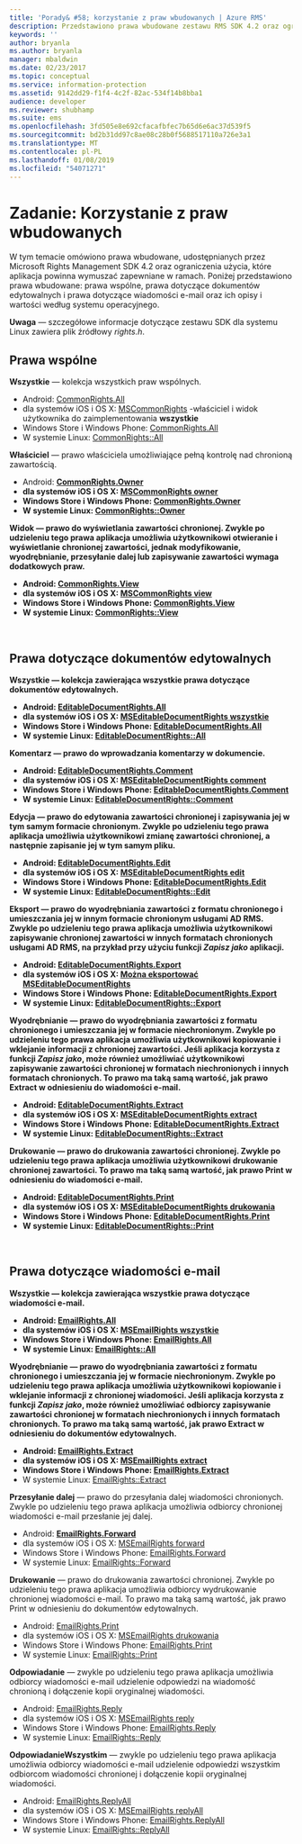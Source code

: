 ```yaml
---
title: 'Porady& #58; korzystanie z praw wbudowanych | Azure RMS'
description: Przedstawiono prawa wbudowane zestawu RMS SDK 4.2 oraz ograniczenia użycia, które aplikacja powinna wymuszać zapewniane w ramach.
keywords: ''
author: bryanla
ms.author: bryanla
manager: mbaldwin
ms.date: 02/23/2017
ms.topic: conceptual
ms.service: information-protection
ms.assetid: 9142dd29-f1f4-4c2f-82ac-534f14b8bba1
audience: developer
ms.reviewer: shubhamp
ms.suite: ems
ms.openlocfilehash: 3fd505e8e692cfacafbfec7b65d6e6ac37d539f5
ms.sourcegitcommit: bd2b31dd97c8ae08c28b0f5688517110a726e3a1
ms.translationtype: MT
ms.contentlocale: pl-PL
ms.lasthandoff: 01/08/2019
ms.locfileid: "54071271"
---
```

# <a name="how-to-use-built-in-rights"></a>Zadanie: Korzystanie z praw wbudowanych

W tym temacie omówiono prawa wbudowane, udostępnianych przez Microsoft Rights Management SDK 4.2 oraz ograniczenia użycia, które aplikacja powinna wymuszać zapewniane w ramach. Poniżej przedstawiono prawa wbudowane: prawa wspólne, prawa dotyczące dokumentów edytowalnych i prawa dotyczące wiadomości e-mail oraz ich opisy i wartości według systemu operacyjnego.

**Uwaga** — szczegółowe informacje dotyczące zestawu SDK dla systemu Linux zawiera plik źródłowy *rights.h*.

## <a name="common-rights"></a>Prawa wspólne

**Wszystkie** — kolekcja wszystkich praw wspólnych.
- Android: [CommonRights.All](https://msdn.microsoft.com/library/dn758258.aspx)
- dla systemów iOS i OS X: [MSCommonRights](https://msdn.microsoft.com/library/dn758314.aspx) -właściciel i widok użytkownika do zaimplementowania **wszystkie**
- Windows Store i Windows Phone: [CommonRights.All</strong>](https://msdn.microsoft.com/library/microsoft.rightsmanagement.commonrights.all.aspx)
- W systemie Linux: [CommonRights::All](https://azuread.github.io/rms-sdk-for-cpp/classrmscore_1_1modernapi_1_1CommonRights.html)

**Właściciel** — prawo właściciela umożliwiające pełną kontrolę nad chronioną zawartością.
- Android: [<strong>CommonRights.Owner](https://msdn.microsoft.com/library/dn758258.aspx)
- dla systemów iOS i OS X: [MSCommonRights owner](https://msdn.microsoft.com/library/dn758314.aspx)
- Windows Store i Windows Phone: [CommonRights.Owner](https://msdn.microsoft.com/library/microsoft.rightsmanagement.commonrights.owner.aspx)
- W systemie Linux: [CommonRights::Owner](https://azuread.github.io/rms-sdk-for-cpp/classrmscore_1_1modernapi_1_1CommonRights.html)

**Widok** — prawo do wyświetlania zawartości chronionej. Zwykle po udzieleniu tego prawa aplikacja umożliwia użytkownikowi otwieranie i wyświetlanie chronionej zawartości, jednak modyfikowanie, wyodrębnianie, przesyłanie dalej lub zapisywanie zawartości wymaga dodatkowych praw.

- Android: [CommonRights.View](https://msdn.microsoft.com/library/dn758258.aspx)
- dla systemów iOS i OS X: [MSCommonRights view](https://msdn.microsoft.com/library/dn758314.aspx)
- Windows Store i Windows Phone: [CommonRights.View](https://msdn.microsoft.com/library/microsoft.rightsmanagement.commonrights.view.aspx)
- W systemie Linux: [CommonRights::View](https://azuread.github.io/rms-sdk-for-cpp/classrmscore_1_1modernapi_1_1CommonRights.html)</li>

 

## <a name="editable-document-rights"></a>Prawa dotyczące dokumentów edytowalnych
**Wszystkie** — kolekcja zawierająca wszystkie prawa dotyczące dokumentów edytowalnych.
- Android: [EditableDocumentRights.All](https://msdn.microsoft.com/library/dn758284.aspx)
- dla systemów iOS i OS X: [MSEditableDocumentRights wszystkie](https://msdn.microsoft.com/library/dn758318.aspx)
- Windows Store i Windows Phone: [EditableDocumentRights.All](https://msdn.microsoft.com/library/microsoft.rightsmanagement.editabledocumentrights.all.aspx)
- W systemie Linux: [EditableDocumentRights::All](https://azuread.github.io/rms-sdk-for-cpp/classrmscore_1_1modernapi_1_1EditableDocumentRights.html)

**Komentarz** — prawo do wprowadzania komentarzy w dokumencie.
- Android: [EditableDocumentRights.Comment](https://msdn.microsoft.com/library/dn758284.aspx)
- dla systemów iOS i OS X: [MSEditableDocumentRights comment](https://msdn.microsoft.com/library/dn758318.aspx)
- Windows Store i Windows Phone: [EditableDocumentRights.Comment](https://msdn.microsoft.com/library/microsoft.rightsmanagement.editabledocumentrights.comment.aspx)
- W systemie Linux: [EditableDocumentRights::Comment](https://azuread.github.io/rms-sdk-for-cpp/classrmscore_1_1modernapi_1_1EditableDocumentRights.html)

**Edycja** — prawo do edytowania zawartości chronionej i zapisywania jej w tym samym formacie chronionym. Zwykle po udzieleniu tego prawa aplikacja umożliwia użytkownikowi zmianę zawartości chronionej, a następnie zapisanie jej w tym samym pliku.
- Android: [EditableDocumentRights.Edit](https://msdn.microsoft.com/library/dn758284.aspx)
- dla systemów iOS i OS X: [MSEditableDocumentRights edit](https://msdn.microsoft.com/library/dn758318.aspx)
- Windows Store i Windows Phone: [EditableDocumentRights.Edit](https://msdn.microsoft.com/library/microsoft.rightsmanagement.editabledocumentrights.edit.aspx)
- W systemie Linux: [EditableDocumentRights::Edit](https://azuread.github.io/rms-sdk-for-cpp/classrmscore_1_1modernapi_1_1EditableDocumentRights.html)

**Eksport** — prawo do wyodrębniania zawartości z formatu chronionego i umieszczania jej w innym formacie chronionym usługami AD RMS. Zwykle po udzieleniu tego prawa aplikacja umożliwia użytkownikowi zapisywanie chronionej zawartości w innych formatach chronionych usługami AD RMS, na przykład przy użyciu funkcji *Zapisz jako* aplikacji.

- Android: [EditableDocumentRights.Export](https://msdn.microsoft.com/library/dn758284.aspx)
- dla systemów iOS i OS X: [Można eksportować MSEditableDocumentRights](https://msdn.microsoft.com/library/dn758318.aspx)
- Windows Store i Windows Phone: [EditableDocumentRights.Export](https://msdn.microsoft.com/library/microsoft.rightsmanagement.editabledocumentrights.export.aspx)
- W systemie Linux: [EditableDocumentRights::Export](https://azuread.github.io/rms-sdk-for-cpp/classrmscore_1_1modernapi_1_1EditableDocumentRights.html)

**Wyodrębnianie** — prawo do wyodrębniania zawartości z formatu chronionego i umieszczania jej w formacie niechronionym. Zwykle po udzieleniu tego prawa aplikacja umożliwia użytkownikowi kopiowanie i wklejanie informacji z chronionej zawartości. Jeśli aplikacja korzysta z funkcji <em>Zapisz jako</em>, może również umożliwiać użytkownikowi zapisywanie zawartości chronionej w formatach niechronionych i innych formatach chronionych. To prawo ma taką samą wartość, jak prawo Extract w odniesieniu do wiadomości e-mail.

- Android: [EditableDocumentRights.Extract](https://msdn.microsoft.com/library/dn758284.aspx)
- dla systemów iOS i OS X: [MSEditableDocumentRights extract](https://msdn.microsoft.com/library/dn758318.aspx)
- Windows Store i Windows Phone: [EditableDocumentRights.Extract](https://msdn.microsoft.com/library/microsoft.rightsmanagement.editabledocumentrights.extract.aspx)
- W systemie Linux: [EditableDocumentRights::Extract](https://azuread.github.io/rms-sdk-for-cpp/classrmscore_1_1modernapi_1_1EditableDocumentRights.html)

**Drukowanie** — prawo do drukowania zawartości chronionej. Zwykle po udzieleniu tego prawa aplikacja umożliwia użytkownikowi drukowanie chronionej zawartości. To prawo ma taką samą wartość, jak prawo Print w odniesieniu do wiadomości e-mail.

- Android: [EditableDocumentRights.Print](https://msdn.microsoft.com/library/dn758284.aspx)
- dla systemów iOS i OS X: [MSEditableDocumentRights drukowania](https://msdn.microsoft.com/library/dn758318.aspx)
- Windows Store i Windows Phone: [EditableDocumentRights.Print](https://msdn.microsoft.com/library/microsoft.rightsmanagement.editabledocumentrights.print.aspx)
- W systemie Linux: [EditableDocumentRights::Print](https://azuread.github.io/rms-sdk-for-cpp/classrmscore_1_1modernapi_1_1EditableDocumentRights.html)

 

## <a name="email-rights"></a>Prawa dotyczące wiadomości e-mail

**Wszystkie** — kolekcja zawierająca wszystkie prawa dotyczące wiadomości e-mail.
- Android: [EmailRights.All](https://msdn.microsoft.com/library/dn758285.aspx)
- dla systemów iOS i OS X: [MSEmailRights wszystkie](https://msdn.microsoft.com/library/dn758319.aspx)
- Windows Store i Windows Phone: [EmailRights.All](https://msdn.microsoft.com/library/microsoft.rightsmanagement.emailrights.all.aspx)
- W systemie Linux: [EmailRights::All](https://azuread.github.io/rms-sdk-for-cpp/classrmscore_1_1modernapi_1_1EmailRights.html)

**Wyodrębnianie** — prawo do wyodrębniania zawartości z formatu chronionego i umieszczania jej w formacie niechronionym. Zwykle po udzieleniu tego prawa aplikacja umożliwia użytkownikowi kopiowanie i wklejanie informacji z chronionej wiadomości. Jeśli aplikacja korzysta z funkcji <em>Zapisz jako</em>, może również umożliwiać odbiorcy zapisywanie zawartości chronionej w formatach niechronionych i innych formatach chronionych. To prawo ma taką samą wartość, jak prawo Extract w odniesieniu do dokumentów edytowalnych.

- Android: [EmailRights.Extract](https://msdn.microsoft.com/library/dn758285.aspx)
- dla systemów iOS i OS X: [MSEmailRights extract](https://msdn.microsoft.com/library/dn758319.aspx)
- Windows Store i Windows Phone: [EmailRights.Extract</strong>](https://msdn.microsoft.com/library/microsoft.rightsmanagement.emailrights.extract.aspx)
- W systemie Linux: [EmailRights::Extract](https://azuread.github.io/rms-sdk-for-cpp/classrmscore_1_1modernapi_1_1EmailRights.html)

**Przesyłanie dalej** — prawo do przesyłania dalej wiadomości chronionych. Zwykle po udzieleniu tego prawa aplikacja umożliwia odbiorcy chronionej wiadomości e-mail przesłanie jej dalej.
- Android: [<strong>EmailRights.Forward</strong>](https://msdn.microsoft.com/library/dn758285.aspx)
- dla systemów iOS i OS X: [MSEmailRights forward](https://msdn.microsoft.com/library/dn758319.aspx)
- Windows Store i Windows Phone: [EmailRights.Forward](https://msdn.microsoft.com/library/microsoft.rightsmanagement.emailrights.forward.aspx)
- W systemie Linux: [EmailRights::Forward](https://azuread.github.io/rms-sdk-for-cpp/classrmscore_1_1modernapi_1_1EmailRights.html)

**Drukowanie** — prawo do drukowania zawartości chronionej. Zwykle po udzieleniu tego prawa aplikacja umożliwia odbiorcy wydrukowanie chronionej wiadomości e-mail. To prawo ma taką samą wartość, jak prawo Print w odniesieniu do dokumentów edytowalnych.

- Android: [EmailRights.Print](https://msdn.microsoft.com/library/dn758285.aspx)
- dla systemów iOS i OS X: [MSEmailRights drukowania](https://msdn.microsoft.com/library/dn758319.aspx)
- Windows Store i Windows Phone: [EmailRights.Print](https://msdn.microsoft.com/library/microsoft.rightsmanagement.emailrights.print.aspx)
- W systemie Linux: [EmailRights::Print](https://azuread.github.io/rms-sdk-for-cpp/classrmscore_1_1modernapi_1_1EmailRights.html)

**Odpowiadanie** — zwykle po udzieleniu tego prawa aplikacja umożliwia odbiorcy wiadomości e-mail udzielenie odpowiedzi na wiadomość chronioną i dołączenie kopii oryginalnej wiadomości.

- Android: [EmailRights.Reply](https://msdn.microsoft.com/library/dn758285.aspx)
- dla systemów iOS i OS X: [MSEmailRights reply](https://msdn.microsoft.com/library/dn758319.aspx)
- Windows Store i Windows Phone: [EmailRights.Reply](https://msdn.microsoft.com/library/microsoft.rightsmanagement.emailrights.reply.aspx)
- W systemie Linux: [EmailRights::Reply](https://azuread.github.io/rms-sdk-for-cpp/classrmscore_1_1modernapi_1_1EmailRights.html)

**OdpowiadanieWszystkim** — zwykle po udzieleniu tego prawa aplikacja umożliwia odbiorcy wiadomości e-mail udzielenie odpowiedzi wszystkim odbiorcom wiadomości chronionej i dołączenie kopii oryginalnej wiadomości.

- Android: [EmailRights.ReplyAll</strong>](https://msdn.microsoft.com/library/dn758285.aspx)
- dla systemów iOS i OS X: [MSEmailRights replyAll](https://msdn.microsoft.com/library/dn758319.aspx)
- Windows Store i Windows Phone: [EmailRights.ReplyAll](https://msdn.microsoft.com/library/microsoft.rightsmanagement.emailrights.replyall.aspx)
- W systemie Linux: [EmailRights::ReplyAll](https://azuread.github.io/rms-sdk-for-cpp/classrmscore_1_1modernapi_1_1EmailRights.html)
